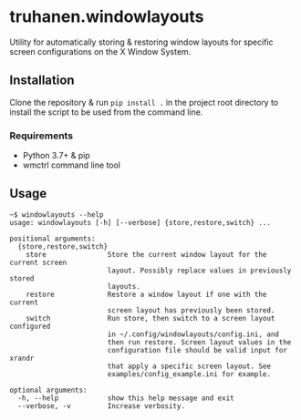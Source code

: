 # truhanen.windowlayouts

Utility for automatically storing & restoring window layouts for specific screen
configurations on the X Window System.

## Installation

Clone the repository & run `pip install .` in the project root directory to
install the script to be used from the command line.

### Requirements

- Python 3.7+ & pip
- wmctrl command line tool

## Usage

```
~$ windowlayouts --help
usage: windowlayouts [-h] [--verbose] {store,restore,switch} ...

positional arguments:
  {store,restore,switch}
    store               Store the current window layout for the current screen
                        layout. Possibly replace values in previously stored
                        layouts.
    restore             Restore a window layout if one with the current
                        screen layout has previously been stored.
    switch              Run store, then switch to a screen layout configured
                        in ~/.config/windowlayouts/config.ini, and
                        then run restore. Screen layout values in the
                        configuration file should be valid input for xrandr
                        that apply a specific screen layout. See
                        examples/config_example.ini for example.

optional arguments:
  -h, --help            show this help message and exit
  --verbose, -v         Increase verbosity.
```
